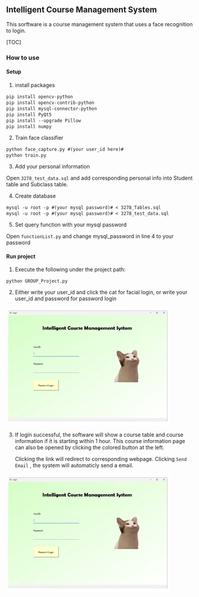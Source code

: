 ## Intelligent Course Management System

This sorftware is a course management system that uses a face recognition to login.



[TOC]

### How to use

#### Setup

1. install packages

```shell
pip install opencv-python
pip install opencv-contrib-python
pip install mysql-connector-python
pip install PyQt5 
pip install --upgrade Pillow
pip install numpy
```

2. Train face classifier

```shell
python face_capture.py #(your user_id here)#
python train.py
```

3. Add your personal information

Open `3278_test_data.sql` and add corresponding personal info into Student table and Subclass table.

4. Create database

```shell
mysql -u root -p #(your mysql password)# < 3278_Tables.sql
mysql -u root -p #(your mysql password)# < 3278_test_data.sql
```

5. Set query function with your mysql password

Open `functionList.py` and change mysql_password in line 4 to your password



#### Run project

1. Execute the following under the project path: 

```shell
python GROUP_Project.py
```

2. Either write your user_id and click the cat for facial login, or write your user_id and password for password login

<img src="resourses\img1.png" alt="img1" style="zoom: 67%;" />

3. If login successful, the software will show a course table and course information if it is starting within 1 hour. This course information page can also be opened by clicking the colored button at the left. 

   Clicking the link will redirect to corresponding webpage. Clicking `Send Email` , the system will automaticly send a email.

<img src="resourses\img1.png" alt="img2" style="zoom:67%;" />

